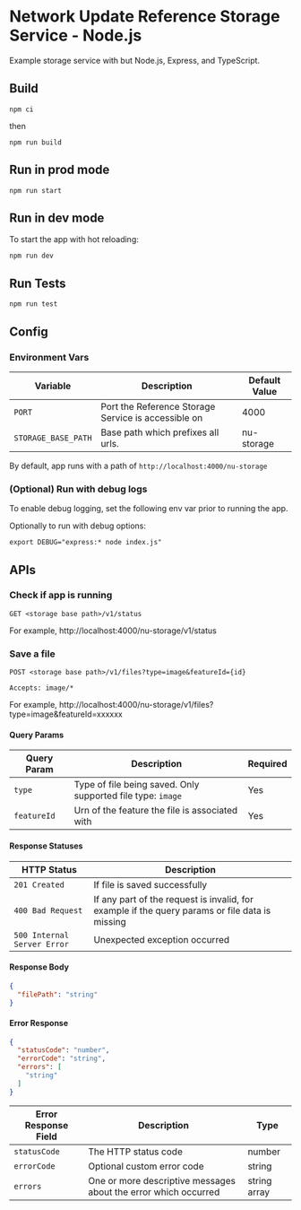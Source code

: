 # Network Update Reference Storage Service - Node.js

Example storage service with but Node.js, Express, and TypeScript.

## Build

`npm ci`

then

`npm run build`

## Run in prod mode

`npm run start`

## Run in dev mode

To start the app with hot reloading:

`npm run dev`


## Run Tests

`npm run test`

## Config

### Environment Vars

| Variable | Description | Default Value |
| ----------- | ----------- | ----------- |
| `PORT` | Port the Reference Storage Service is accessible on | 4000 |
| `STORAGE_BASE_PATH` | Base path which prefixes all urls. | nu-storage |

By default, app runs with a path of `http://localhost:4000/nu-storage`

### (Optional) Run with debug logs

To enable debug logging, set the following env var prior to running the app.

Optionally to run with debug options:

`export DEBUG="express:* node index.js"`

## APIs

### Check if app is running

`GET <storage base path>/v1/status`

For example, http://localhost:4000/nu-storage/v1/status

### Save a file

`POST <storage base path>/v1/files?type=image&featureId={id}`

`Accepts: image/*`

For example, http://localhost:4000/nu-storage/v1/files?type=image&featureId=xxxxxx

#### Query Params

| Query Param | Description | Required |
| ----------- | ----------- | ----------- |
| `type` | Type of file being saved.  Only supported file type: `image` | Yes |
| `featureId` | Urn of the feature the file is associated with | Yes |

#### Response Statuses

| HTTP Status | Description |
| ----------- | ----------- |
| `201 Created` | If file is saved successfully |
| `400 Bad Request` | If any part of the request is invalid, for example if the query params or file data is missing |
| `500 Internal Server Error` | Unexpected exception occurred |

#### Response Body

```json
{
  "filePath": "string"
}
```

#### Error Response

```json
{
  "statusCode": "number",
  "errorCode": "string",
  "errors": [
    "string"
  ]
}
```

| Error Response Field | Description  | Type |
| ----------- | ----------- | ----------- |
| `statusCode` | The HTTP status code | number |
| `errorCode` | Optional custom error code | string |
| `errors` | One or more descriptive messages about the error which occurred | string array |
